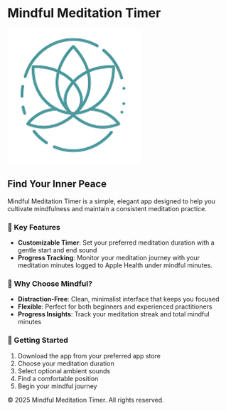 # Mindful Meditation Timer

![Mindful Meditation Timer](assets/meditation.png)

## Find Your Inner Peace

Mindful Meditation Timer is a simple, elegant app designed to help you cultivate mindfulness and maintain a consistent meditation practice.

### 🌟 Key Features

- **Customizable Timer**: Set your preferred meditation duration with a gentle start and end sound
- **Progress Tracking**: Monitor your meditation journey with your meditation minutes logged to Apple Health under mindful minutes.

### 💫 Why Choose Mindful?

- **Distraction-Free**: Clean, minimalist interface that keeps you focused
- **Flexible**: Perfect for both beginners and experienced practitioners
- **Progress Insights**: Track your meditation streak and total mindful minutes

### 🎯 Getting Started

1. Download the app from your preferred app store
2. Choose your meditation duration
3. Select optional ambient sounds
4. Find a comfortable position
5. Begin your mindful journey


© 2025 Mindful Meditation Timer. All rights reserved.